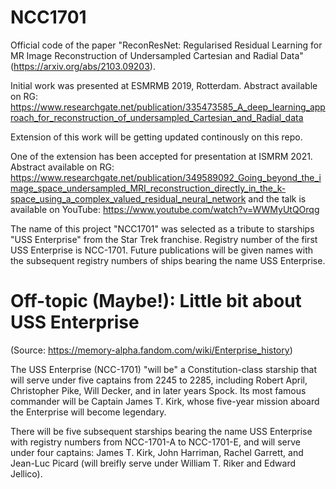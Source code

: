 # NCC1701	
Official code of the paper "ReconResNet: Regularised Residual Learning for MR Image Reconstruction of Undersampled Cartesian and Radial Data" (https://arxiv.org/abs/2103.09203).

Initial work was presented at ESMRMB 2019, Rotterdam.
Abstract available on RG: https://www.researchgate.net/publication/335473585_A_deep_learning_approach_for_reconstruction_of_undersampled_Cartesian_and_Radial_data

Extension of this work will be getting updated continously on this repo.

One of the extension has been accepted for presentation at ISMRM 2021.
Abstract available on RG: https://www.researchgate.net/publication/349589092_Going_beyond_the_image_space_undersampled_MRI_reconstruction_directly_in_the_k-space_using_a_complex_valued_residual_neural_network and the talk is available on YouTube: https://www.youtube.com/watch?v=WWMyUtQOrqg

The name of this project "NCC1701" was selected as a tribute to starships "USS Enterprise" from the Star Trek franchise.
Registry number of the first USS Enterprise is NCC-1701. Future publications will be given names with the subsequent registry numbers of ships bearing the name USS Enterprise.

# Off-topic (Maybe!): Little bit about USS Enterprise
(Source: https://memory-alpha.fandom.com/wiki/Enterprise_history)

The USS Enterprise (NCC-1701) "will be" a Constitution-class starship that will serve under five captains from 2245 to 2285, including Robert April, Christopher Pike, Will Decker, and in later years Spock. Its most famous commander will be Captain James T. Kirk, whose five-year mission aboard the Enterprise will become legendary.

There will be five subsequent starships bearing the name USS Enterprise with registry numbers from NCC-1701-A to NCC-1701-E, and will serve under four captains: James T. Kirk, John Harriman, Rachel Garrett, and Jean-Luc Picard (will breifly serve under William T. Riker and Edward Jellico).
